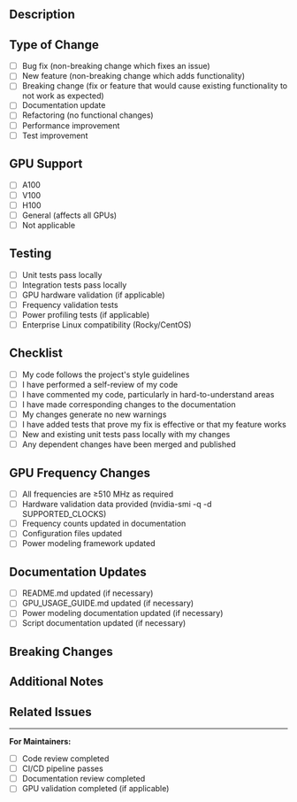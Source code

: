 ## Description
<!-- Provide a brief description of the changes in this PR -->

## Type of Change
<!-- Mark the relevant option with an [x] -->
- [ ] Bug fix (non-breaking change which fixes an issue)
- [ ] New feature (non-breaking change which adds functionality)
- [ ] Breaking change (fix or feature that would cause existing functionality to not work as expected)
- [ ] Documentation update
- [ ] Refactoring (no functional changes)
- [ ] Performance improvement
- [ ] Test improvement

## GPU Support
<!-- If this PR affects GPU support, mark relevant GPUs -->
- [ ] A100
- [ ] V100  
- [ ] H100
- [ ] General (affects all GPUs)
- [ ] Not applicable

## Testing
<!-- Mark the testing you have performed -->
- [ ] Unit tests pass locally
- [ ] Integration tests pass locally
- [ ] GPU hardware validation (if applicable)
- [ ] Frequency validation tests
- [ ] Power profiling tests (if applicable)
- [ ] Enterprise Linux compatibility (Rocky/CentOS)

## Checklist
<!-- Mark completed items with an [x] -->
- [ ] My code follows the project's style guidelines
- [ ] I have performed a self-review of my code
- [ ] I have commented my code, particularly in hard-to-understand areas
- [ ] I have made corresponding changes to the documentation
- [ ] My changes generate no new warnings
- [ ] I have added tests that prove my fix is effective or that my feature works
- [ ] New and existing unit tests pass locally with my changes
- [ ] Any dependent changes have been merged and published

## GPU Frequency Changes
<!-- If this PR modifies GPU frequencies, complete this section -->
- [ ] All frequencies are ≥510 MHz as required
- [ ] Hardware validation data provided (nvidia-smi -q -d SUPPORTED_CLOCKS)
- [ ] Frequency counts updated in documentation
- [ ] Configuration files updated
- [ ] Power modeling framework updated

## Documentation Updates
<!-- If this PR includes documentation changes -->
- [ ] README.md updated (if necessary)
- [ ] GPU_USAGE_GUIDE.md updated (if necessary)
- [ ] Power modeling documentation updated (if necessary)
- [ ] Script documentation updated (if necessary)

## Breaking Changes
<!-- If this PR includes breaking changes, describe them -->
<!-- Describe what users need to do to migrate their code -->

## Additional Notes
<!-- Add any additional information about this PR -->

## Related Issues
<!-- Link any related issues using "Fixes #123" or "Closes #123" -->

---

**For Maintainers:**
- [ ] Code review completed
- [ ] CI/CD pipeline passes
- [ ] Documentation review completed
- [ ] GPU validation completed (if applicable)
